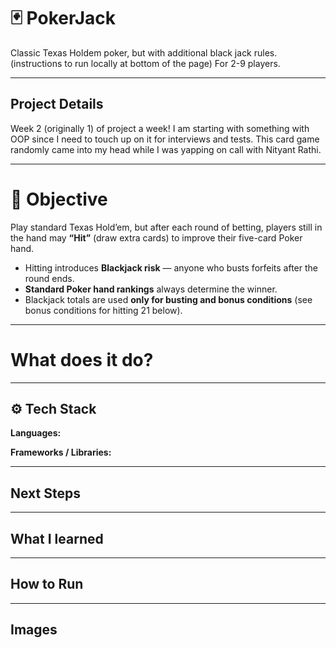 # 🃏 PokerJack

Classic Texas Holdem poker, but with additional black jack rules. (instructions to run locally at bottom of the page)
For 2-9 players.

---
## Project Details

Week 2 (originally 1) of project a week! I am starting with something with OOP since I need to touch up on it for interviews and tests. This card game randomly came into my head while I was yapping on call with Nityant Rathi.

---

# 🎯 Objective

Play standard Texas Hold’em, but after each round of betting, players still in the hand may **“Hit”** (draw extra cards) to improve their five-card Poker hand.  

- Hitting introduces **Blackjack risk** — anyone who busts forfeits after the round ends.  
- **Standard Poker hand rankings** always determine the winner.  
- Blackjack totals are used **only for busting and bonus conditions** (see bonus conditions for hitting 21 below).

---
# What does it do?


---

## ⚙️ Tech Stack

**Languages:**  


**Frameworks / Libraries:**  


---

## Next Steps

---

## What I learned

---

## How to Run


---

## Images



